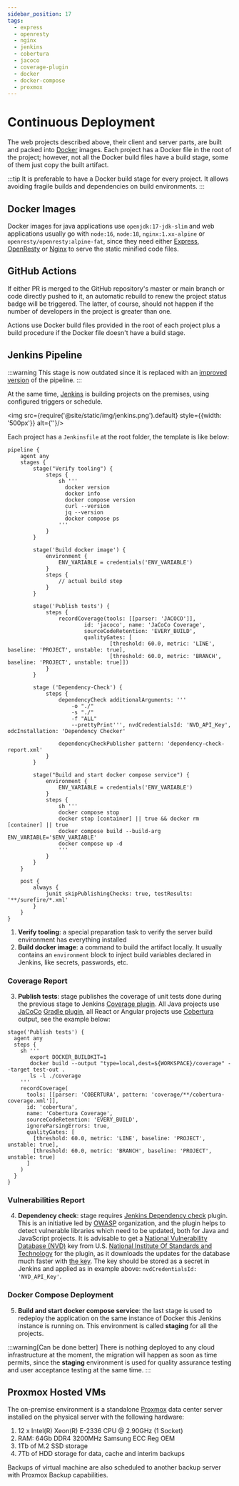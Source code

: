 ```yaml
---
sidebar_position: 17
tags:
  - express
  - openresty
  - nginx
  - jenkins
  - cobertura
  - jacoco
  - coverage-plugin
  - docker
  - docker-compose
  - proxmox
---
```


# Continuous Deployment

The web projects described above, their client and server parts, are
built and packed into [Docker](https://www.docker.com/) images. Each project has a Docker file 
in the root of the project; however, not all the Docker build files
have a build stage, some of them just copy the built artifact. 

:::tip
It is preferable to have a Docker build stage for every project. It allows
 avoiding fragile builds and dependencies on build environments.
:::

## Docker Images

Docker images for java applications use `openjdk:17-jdk-slim` and 
web applications usually go with `node:16`, `node:18`,
`nginx:1.xx-alpine` or `openresty/openresty:alpine-fat`, 
since they need either [Express](https://expressjs.com/),
[OpenResty](https://openresty.org/en/)
or [Nginx](https://nginx.org/en/) 
to serve the static minified code files. 

## GitHub Actions

If either PR is merged to the GitHub repository's master or main branch
or code directly pushed to it, an automatic rebuild to renew the project
status badge will be triggered. The latter, of course, should not happen if
the number of developers in the project is greater than one.

Actions use Docker build files provided in the root of each project plus
a build procedure if the Docker file doesn't have a build stage.

## Jenkins Pipeline

:::warning
This stage is now outdated since it is replaced with an 
[improved version](../../recipe-book/jenkins/migration_to_lxc.md) of 
the pipeline.
:::

At the same time, [Jenkins](https://www.jenkins.io) is building projects
on the premises, using configured triggers or schedule. 

<img src={require('@site/static/img/jenkins.png').default} style={{width: '500px'}} alt={''}/>

Each project has a `Jenkinsfile` at the root folder, the template is like below:

````jenkins title='Jenkinsfile'
pipeline {
    agent any
    stages {
        stage("Verify tooling") {  
            steps {
                sh '''
                  docker version
                  docker info
                  docker compose version
                  curl --version
                  jq --version
                  docker compose ps
                '''
            }
        }

        stage('Build docker image') {
            environment {
                ENV_VARIABLE = credentials('ENV_VARIABLE')
            }
            steps {
                // actual build step
            }
        }

        stage('Publish tests') {
            steps {
                recordCoverage(tools: [[parser: 'JACOCO']],
                        id: 'jacoco', name: 'JaCoCo Coverage',
                        sourceCodeRetention: 'EVERY_BUILD',
                        qualityGates: [
                                [threshold: 60.0, metric: 'LINE', baseline: 'PROJECT', unstable: true],
                                [threshold: 60.0, metric: 'BRANCH', baseline: 'PROJECT', unstable: true]])
            }
        }

        stage ('Dependency-Check') {
            steps {
                dependencyCheck additionalArguments: '''
                    -o "./"
                    -s "./"
                    -f "ALL"
                    --prettyPrint''', nvdCredentialsId: 'NVD_API_Key', odcInstallation: 'Dependency Checker'

                dependencyCheckPublisher pattern: 'dependency-check-report.xml'
            }
        }

        stage("Build and start docker compose service") {
            environment {
                ENV_VARIABLE = credentials('ENV_VARIABLE')
            }
            steps {
                sh '''
                docker compose stop
                docker stop [container] || true && docker rm [container] || true
                docker compose build --build-arg ENV_VARIABLE='$ENV_VARIABLE'
                docker compose up -d 
                '''
            }
        }
    }

    post {
        always {
            junit skipPublishingChecks: true, testResults: '**/surefire/*.xml'
        }
    }
}

````

1. **Verify tooling**: a special preparation task to verify the server build environment has everything installed
2. **Build docker image**: a command to build the artifact locally. It usually contains an `environment` block to inject
build variables declared in Jenkins, like secrets, passwords, etc. 

### Coverage Report

3. **Publish tests**: stage publishes the coverage of unit tests done during the previous stage to 
Jenkins [Coverage plugin](https://plugins.jenkins.io/coverage/). All Java projects use [JaCoCo](https://www.eclemma.org/jacoco/)
[Gradle plugin](https://docs.gradle.org/current/userguide/jacoco_plugin.html), all React or Angular projects 
use [Cobertura](https://cobertura.github.io/cobertura/) output, see the example below:
````jenkins
stage('Publish tests') {
  agent any
  steps {
    sh '''
       export DOCKER_BUILDKIT=1
       docker build --output "type=local,dest=${WORKSPACE}/coverage" --target test-out .
       ls -l ./coverage
    '''
    recordCoverage(
      tools: [[parser: 'COBERTURA', pattern: 'coverage/**/cobertura-coverage.xml']],
      id: 'cobertura',
      name: 'Cobertura Coverage',
      sourceCodeRetention: 'EVERY_BUILD',
      ignoreParsingErrors: true,
      qualityGates: [
        [threshold: 60.0, metric: 'LINE', baseline: 'PROJECT', unstable: true],
        [threshold: 60.0, metric: 'BRANCH', baseline: 'PROJECT', unstable: true]
      ]
    )
  }
}
````

### Vulnerabilities Report

4. **Dependency check**: stage requires [Jenkins Dependency check](https://plugins.jenkins.io/dependency-check-jenkins-plugin/)
plugin. This is an initiative led by [OWASP](https://owasp.org/#) organization, and the plugin helps
to detect vulnerable libraries which need to be updated, both for Java and JavaScript projects. It is
advisable to get a [National Vulnerability Database (NVD)](https://nvd.nist.gov/)
key from U.S. [National Institute Of Standards and Technology](https://www.nist.gov/) for the plugin,
as it downloads the updates for the database much faster with [the key](https://nvd.nist.gov/developers/request-an-api-key).
The key should be stored as a secret in Jenkins and applied as in example above: `nvdCredentialsId: 'NVD_API_Key'`. 

### Docker Compose Deployment

5. **Build and start docker compose service**: the last stage is used to redeploy the application on the
same instance of Docker this Jenkins instance is running on. This environment is called **staging**
for all the projects.

:::warning[Can be done better]
There is nothing deployed to any cloud infrastructure at the moment, the migration will happen
as soon as time permits, since the **staging** environment is used for quality assurance testing
and user acceptance testing at the same time.
:::

## Proxmox Hosted VMs

The on-premise environment is a standalone [Proxmox](https://www.proxmox.com/en/) data center server installed
on the physical server with the following hardware:

1. 12 x Intel(R) Xeon(R) E-2336 CPU @ 2.90GHz (1 Socket)
2. RAM: 64Gb DDR4 3200MHz Samsung ECC Reg OEM
3. 1Tb of M.2 SSD storage
4. 7Tb of HDD storage for data, cache and interim backups

Backups of virtual machine are also scheduled to another backup server with Proxmox Backup capabilities.